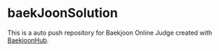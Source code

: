 # baekJoonSolution
This is a auto push repository for Baekjoon Online Judge created with [BaekjoonHub](https://github.com/BaekjoonHub/BaekjoonHub).
